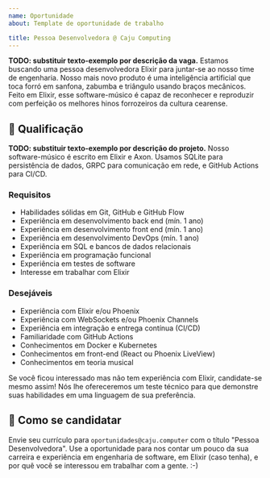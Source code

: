 ```yaml
---
name: Oportunidade
about: Template de oportunidade de trabalho

title: Pessoa Desenvolvedora @ Caju Computing
---
```


<!--
Boas-vindas ao Oportunidades Elug CE!

Este template é um ponto de partida rápida para criação de uma nova oportunidade. Ele descreve uma oportunidade em uma empresa fictícia chamada Caju Computing. Inspire-se nos textos pré-definidos, e então substitua-os com as informações da sua oportunidade e empresa.

Instruções:

- Não faça distinção de gênero (ex.: use "Pessoa Desenvolvedora" ao invés de "Desenvolvedor")
- Adicione as labels adequadamente. Temos cinco grupos de labels, distintos por cor:
  - Tipo (cor amarelo). Ex: estágio, CLT, etc.
  - Região (cor verde). Ex: Nordeste, Sudeste, etc.
  - Setor (cor laranja). Ex: back end, front end, etc.
  - Senioridade (cor azul). Ex: junior, senior, ec.
  - Tech (cor vermelha). Ex: Erlang, Phoenix, etc.
- Tenha respeito e tenha empatia ao redigir os textos de sua oportunidade profissional :-)

Sucesso no recrutamento!
-->

<!--
📝 SEÇÃO SOBRE A OPORTUNIDADE

Escreva um excerto sobre a oportunidade de trabalho, citando o perfil da pessoa candidata que a empresa deseja, qual a empresa contratante e o que ela faz/em que mercado atua - e se possível, em que produto/projeto a pessoa irá atuar.

💡 Encontre um balanço entre a simplicidade e descreva os pontos mais importantes - de forma bem resumida! O principal objetivo desse primeiro parágrafo é apresentar brevemente a oportunidade e a empresa (de forma bem resumida mesmo) e despertar o interesse das pessoas candidatas à oportunidade.
-->

**TODO: substituir texto-exemplo por descrição da vaga.** Estamos buscando uma pessoa desenvolvedora Elixir para juntar-se ao nosso time de engenharia. Nosso mais novo produto é uma inteligência artificial que toca forró em sanfona, zabumba e triângulo usando braços mecânicos. Feito em Elixir, esse software-músico é capaz de reconhecer e reproduzir com perfeição os melhores hinos forrozeiros da cultura cearense.

## 📝 Qualificação

<!--
📝 SEÇÃO SOBRE O PERFIL DA PESSOA CANDIDATA

Descreva aqui a qualificação necessária para a oportunidade.

Descrever bem os requisitos de uma oportunidade pode ser o fator de sucesso ou fracasso de uma contratação. Certifique-se de que as qualificações estão corretamente alinhadas com a oportunidade.

Lembre-se de fazer distinção entre qualificações necessárias e desejáveis.

💡 Embora não seja obrigatório, é aconselhável ter também um resumo sobre as características técnicas do produto/projeto/software no qual a pessoa candidata trabalhará.
-->

**TODO: substituir texto-exemplo por descrição do projeto.** Nosso software-músico é escrito em Elixir e Axon. Usamos SQLite para persistência de dados, GRPC para comunicação em rede, e GitHub Actions para CI/CD.

### Requisitos

<!--
📝 REQUISITOS

Listamos abaixo alguns requisitos como um ponto de partida. Alguns são redundantes e/ou conflitantes! Então, fique à vontade para editar ou remover alguns ou todos os itens abaixo.
-->

- Habilidades sólidas em Git, GitHub e GitHub Flow
- Experiência em desenvolvimento back end (mín. 1 ano)
- Experiência em desenvolvimento front end (mín. 1 ano)
- Experiência em desenvolvimento DevOps (mín. 1 ano)
- Experiência em SQL e bancos de dados relacionais
- Experiência em programação funcional
- Experiência em testes de software
- Interesse em trabalhar com Elixir

### Desejáveis

- Experiência com Elixir e/ou Phoenix
- Experiência com WebSockets e/ou Phoenix Channels
- Experiência em integração e entrega contínua (CI/CD)
- Familiaridade com GitHub Actions
- Conhecimentos em Docker e Kubernetes
- Conhecimentos em front-end (React ou Phoenix LiveView)
- Conhecimentos em teoria musical

<!--
💡 Encoraje pessoas desenvolvedoras não-experientes em Elixir a se candidatar! Elixir está se popularizando - e considerando sua excelente reputação técnica, será comum ter pessoas desenvolvedoras de outras tecnologias consultando oportunidades para trabalhar com a linguagem.
-->

Se você ficou interessado mas não tem experiência com Elixir, candidate-se mesmo assim! Nós lhe ofereceremos um teste técnico para que demonstre suas habilidades em uma linguagem de sua preferência.

## 👋 Como se candidatar

<!--
💡 Se a pessoa interessada chegou nesse ponto, significa que seu anúncio funcionou. Parabéns! Agora basta fornecer um meio de contato para que a pessoa possa candidatar-se.
-->

Envie seu currículo para `oportunidades@caju.computer` com o título "Pessoa Desenvolvedora". Use a oportunidade para nos contar um pouco da sua carreira e experiência em engenharia de software, em Elixir (caso tenha), e por quê você se interessou em trabalhar com a gente. :-)
